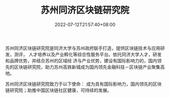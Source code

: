 ﻿---
weight: 
title: "苏州同济区块链研究院"
description: "苏州同济区块链研究院是同济大学与苏州政府联手打造，提供区块链技术与应用研发，测评， 人才培养以及产业孵化等综合性服务平台"
date: 2022-07-12T21:57:40+08:00
lastmod: 2022-07-12T16:45:40+08:00
draft: false
authors: ["浮尘"]
featuredImage: "suzhoutongjiqukuailianyanjiuyuan.jpg"
link: "http://www.tj-fintech.com/"
tags: ["研究机构","苏州同济区块链研究院"]
categories: ["navigation"]
navigation: ["研究机构"]
lightgallery: true
toc: true
pinned: false
recommend: false
recommend1: false
---
苏州同济区块链研究院是同济大学与苏州政府联手打造，提供区块链技术与应用研发，测评， 人才培养以及产业孵化等综合性服务平台。依托同济大学人才，研发和品牌优势，并结合苏州的区域经 济与产业优势，建设有国际影响力的，国内领先的区块链研究院，助力苏州高铁新城成为国内领先金融科技－区块链产业聚集高地。

苏州同济区块链研究院致力于以下使命：
成为具有国际影响力，国内领先的区块链研究院；助推中国区块链社区健康，可持续的发展。
